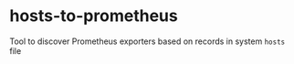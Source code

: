 # hosts-to-prometheus
Tool to discover Prometheus exporters based on records in system `hosts` file
